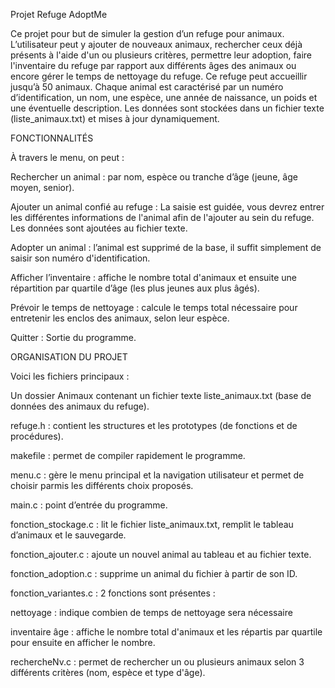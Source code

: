Projet Refuge AdoptMe



Ce projet pour but de simuler la gestion d’un refuge pour animaux. L’utilisateur peut y ajouter de nouveaux animaux, rechercher ceux déjà présents à l'aide d'un ou plusieurs critères, permettre leur adoption, faire l'inventaire du refuge par rapport aux différents âges des animaux ou encore gérer le temps de nettoyage du refuge.
Ce refuge peut accueillir jusqu’à 50 animaux. Chaque animal est caractérisé par un numéro d’identification, un nom, une espèce, une année de naissance, un poids et une éventuelle description. Les données sont stockées dans un fichier texte (liste_animaux.txt) et mises à jour dynamiquement.



FONCTIONNALITÉS 

À travers le menu, on peut :

Rechercher un animal : par nom, espèce ou tranche d’âge (jeune, âge moyen, senior).

Ajouter un animal confié au refuge : La saisie est guidée, vous devrez entrer les différentes informations de l'animal afin de l'ajouter au sein du refuge. Les données sont ajoutées au fichier texte.

Adopter un animal : l’animal est supprimé de la base, il suffit simplement de saisir son numéro d'identification.

Afficher l’inventaire : affiche le nombre total d'animaux et ensuite une répartition par quartile d’âge (les plus jeunes aux plus âgés).

Prévoir le temps de nettoyage : calcule le temps total nécessaire pour entretenir les enclos des animaux, selon leur espèce.

Quitter : Sortie du programme.



ORGANISATION DU PROJET

Voici les fichiers principaux :

Un dossier Animaux contenant un fichier texte liste_animaux.txt (base de données des animaux du refuge).

refuge.h : contient les structures et les prototypes (de fonctions et de procédures).

makefile : permet de compiler rapidement le programme.

menu.c : gère le menu principal et la navigation utilisateur et permet de choisir parmis les différents choix proposés.

main.c : point d’entrée du programme.

fonction_stockage.c : lit le fichier liste_animaux.txt, remplit le tableau d’animaux et le sauvegarde.

fonction_ajouter.c : ajoute un nouvel animal au tableau et au fichier texte.

fonction_adoption.c : supprime un animal du fichier à partir de son ID.

fonction_variantes.c : 2 fonctions sont présentes : 

nettoyage : indique combien de temps de nettoyage sera nécessaire

inventaire âge : affiche le nombre total d'animaux et les répartis par quartile pour ensuite en afficher le nombre.

rechercheNv.c : permet de rechercher un ou plusieurs animaux selon 3 différents critères (nom, espèce et type d'âge).


